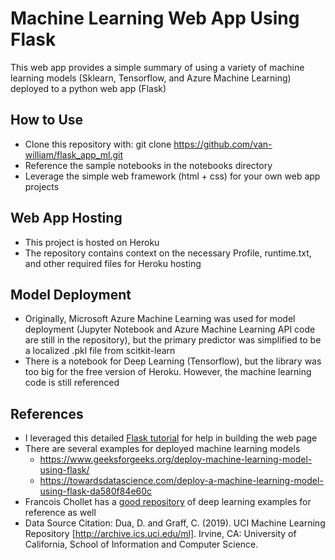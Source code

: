 # Machine Learning Web App Using Flask
This web app provides a simple summary of using a variety of machine learning models (Sklearn, Tensorflow, and Azure Machine Learning) deployed to a python web app (Flask)


## How to Use
- Clone this repository with: git clone https://github.com/van-william/flask_app_ml.git
- Reference the sample notebooks in the notebooks directory
- Leverage the simple web framework (html + css) for your own web app projects

## Web App Hosting
- This project is hosted on Heroku
- The repository contains context on the necessary Profile, runtime.txt, and other required files for Heroku hosting

## Model Deployment
- Originally, Microsoft Azure Machine Learning was used for model deployment (Jupyter Notebook and Azure Machine Learning API code are still in the repository), but the primary predictor was simplified to be a localized .pkl file from scitkit-learn
- There is a notebook for Deep Learning (Tensorflow), but the library was too big for the free version of Heroku.  However, the machine learning code is still referenced

## References
- I leveraged this detailed [Flask tutorial](https://www.youtube.com/playlist?list=PLCC34OHNcOtolz2Vd9ZSeSXWc8Bq23yEz) for help in building the web page
- There are several examples for deployed machine learning models
    - https://www.geeksforgeeks.org/deploy-machine-learning-model-using-flask/
    - https://towardsdatascience.com/deploy-a-machine-learning-model-using-flask-da580f84e60c
- Francois Chollet has a [good repository](https://github.com/fchollet/deep-learning-with-python-notebooks) of deep learning examples for reference as well
- Data Source Citation: Dua, D. and Graff, C. (2019). UCI Machine Learning Repository [http://archive.ics.uci.edu/ml]. Irvine, CA: University of California, School of Information and Computer Science.






